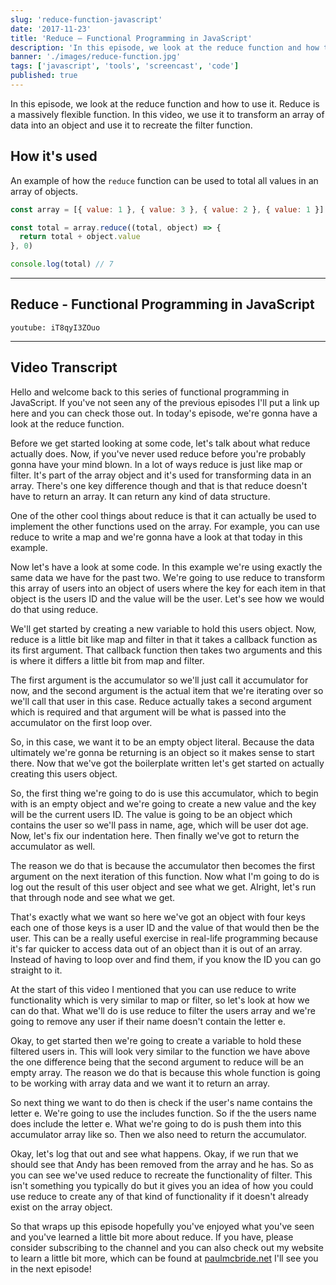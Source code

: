 ```yaml
---
slug: 'reduce-function-javascript'
date: '2017-11-23'
title: 'Reduce – Functional Programming in JavaScript'
description: 'In this episode, we look at the reduce function and how to use it. We will use it to transform an array into an object and use it to recreate the filter.'
banner: './images/reduce-function.jpg'
tags: ['javascript', 'tools', 'screencast', 'code']
published: true
---
```


In this episode, we look at the reduce function and how to use it. Reduce is a massively flexible function. In this video, we use it to transform an array of data into an object and use it to recreate the filter function.

## How it's used

An example of how the `reduce` function can be used to total all values in an array of objects.

```javascript
const array = [{ value: 1 }, { value: 3 }, { value: 2 }, { value: 1 }]

const total = array.reduce((total, object) => {
  return total + object.value
}, 0)

console.log(total) // 7
```

---

## Reduce - Functional Programming in JavaScript

`youtube: iT8qyI3ZOuo`

---

## Video Transcript

Hello and welcome back to this series of functional programming in JavaScript. If you've not seen any of the previous episodes I'll put a link up here and you can check those out. In today's episode, we're gonna have a look at the reduce function.

Before we get started looking at some code, let's talk about what reduce actually does. Now, if you've never used reduce before you're probably gonna have your mind blown. In a lot of ways reduce is just like map or filter. It's part of the array object and it's used for transforming data in an array. There's one key difference though and that is that reduce doesn't have to return an array. It can return any kind of data structure.

One of the other cool things about reduce is that it can actually be used to implement the other functions used on the array. For example, you can use reduce to write a map and we're gonna have a look at that today in this example.

Now let's have a look at some code. In this example we're using exactly the same data we have for the past two. We're going to use reduce to transform this array of users into an object of users where the key for each item in that object is the users ID and the value will be the user. Let's see how we would do that using reduce.

We'll get started by creating a new variable to hold this users object. Now, reduce is a little bit like map and filter in that it takes a callback function as its first argument. That callback function then takes two arguments and this is where it differs a little bit from map and filter.

The first argument is the accumulator so we'll just call it accumulator for now, and the second argument is the actual item that we're iterating over so we'll call that user in this case. Reduce actually takes a second argument which is required and that argument will be what is passed into the accumulator on the first loop over.

So, in this case, we want it to be an empty object literal. Because the data ultimately we're gonna be returning is an object so it makes sense to start there. Now that we've got the boilerplate written let's get started on actually creating this users object.

So, the first thing we're going to do is use this accumulator, which to begin with is an empty object and we're going to create a new value and the key will be the current users ID. The value is going to be an object which contains the user so we'll pass in name, age, which will be user dot age. Now, let's fix our indentation here. Then finally we've got to return the accumulator as well.

The reason we do that is because the accumulator then becomes the first argument on the next iteration of this function. Now what I'm going to do is log out the result of this user object and see what we get. Alright, let's run that through node and see what we get.

That's exactly what we want so here we've got an object with four keys each one of those keys is a user ID and the value of that would then be the user. This can be a really useful exercise in real-life programming because it's far quicker to access data out of an object than it is out of an array. Instead of having to loop over and find them, if you know the ID you can go straight to it.

At the start of this video I mentioned that you can use reduce to write functionality which is very similar to map or filter, so let's look at how we can do that. What we'll do is use reduce to filter the users array and we're going to remove any user if their name doesn't contain the letter e.

Okay, to get started then we're going to create a variable to hold these filtered users in. This will look very similar to the function we have above the one difference being that the second argument to reduce will be an empty array. The reason we do that is because this whole function is going to be working with array data and we want it to return an array.

So next thing we want to do then is check if the user's name contains the letter e. We're going to use the includes function. So if the the users name does include the letter e. What we're going to do is push them into this accumulator array like so. Then we also need to return the accumulator.

Okay, let's log that out and see what happens. Okay, if we run that we should see that Andy has been removed from the array and he has. So as you can see we've used reduce to recreate the functionality of filter. This isn't something you typically do but it gives you an idea of how you could use reduce to create any of that kind of functionality if it doesn't already exist on the array object.

So that wraps up this episode hopefully you've enjoyed what you've seen and you've learned a little bit more about reduce. If you have, please consider subscribing to the channel and you can also check out my website to learn a little bit more, which can be found at [paulmcbride.net](/) I'll see you in the next episode!
